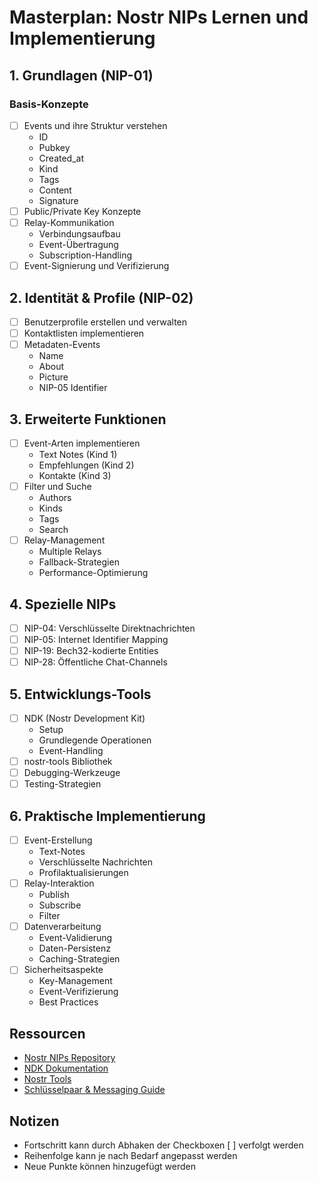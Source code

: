 # Masterplan: Nostr NIPs Lernen und Implementierung

## 1. Grundlagen (NIP-01)
### Basis-Konzepte
- [ ] Events und ihre Struktur verstehen
  - ID
  - Pubkey
  - Created_at
  - Kind
  - Tags
  - Content
  - Signature
- [ ] Public/Private Key Konzepte
- [ ] Relay-Kommunikation
  - Verbindungsaufbau
  - Event-Übertragung
  - Subscription-Handling
- [ ] Event-Signierung und Verifizierung

## 2. Identität & Profile (NIP-02)
- [ ] Benutzerprofile erstellen und verwalten
- [ ] Kontaktlisten implementieren
- [ ] Metadaten-Events
  - Name
  - About
  - Picture
  - NIP-05 Identifier

## 3. Erweiterte Funktionen
- [ ] Event-Arten implementieren
  - Text Notes (Kind 1)
  - Empfehlungen (Kind 2)
  - Kontakte (Kind 3)
- [ ] Filter und Suche
  - Authors
  - Kinds
  - Tags
  - Search
- [ ] Relay-Management
  - Multiple Relays
  - Fallback-Strategien
  - Performance-Optimierung

## 4. Spezielle NIPs
- [ ] NIP-04: Verschlüsselte Direktnachrichten
- [ ] NIP-05: Internet Identifier Mapping
- [ ] NIP-19: Bech32-kodierte Entities
- [ ] NIP-28: Öffentliche Chat-Channels

## 5. Entwicklungs-Tools
- [ ] NDK (Nostr Development Kit)
  - Setup
  - Grundlegende Operationen
  - Event-Handling
- [ ] nostr-tools Bibliothek
- [ ] Debugging-Werkzeuge
- [ ] Testing-Strategien

## 6. Praktische Implementierung
- [ ] Event-Erstellung
  - Text-Notes
  - Verschlüsselte Nachrichten
  - Profilaktualisierungen
- [ ] Relay-Interaktion
  - Publish
  - Subscribe
  - Filter
- [ ] Datenverarbeitung
  - Event-Validierung
  - Daten-Persistenz
  - Caching-Strategien
- [ ] Sicherheitsaspekte
  - Key-Management
  - Event-Verifizierung
  - Best Practices

## Ressourcen
- [Nostr NIPs Repository](https://github.com/nostr-protocol/nips)
- [NDK Dokumentation](https://github.com/nostr-dev-kit/ndk)
- [Nostr Tools](https://github.com/nbd-wtf/nostr-tools)
- [Schlüsselpaar & Messaging Guide](docs/key-management.md)

## Notizen
- Fortschritt kann durch Abhaken der Checkboxen [ ] verfolgt werden
- Reihenfolge kann je nach Bedarf angepasst werden
- Neue Punkte können hinzugefügt werden